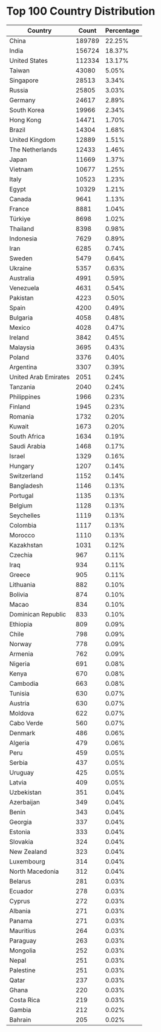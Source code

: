 # Top 100 Country Distribution
| Country | Count | Percentage |
|----|----|----|
| China | 189789 | 22.25% |
| India | 156724 | 18.37% |
| United States | 112334 | 13.17% |
| Taiwan | 43080 | 5.05% |
| Singapore | 28513 | 3.34% |
| Russia | 25805 | 3.03% |
| Germany | 24617 | 2.89% |
| South Korea | 19966 | 2.34% |
| Hong Kong | 14471 | 1.70% |
| Brazil | 14304 | 1.68% |
| United Kingdom | 12889 | 1.51% |
| The Netherlands | 12433 | 1.46% |
| Japan | 11669 | 1.37% |
| Vietnam | 10677 | 1.25% |
| Italy | 10523 | 1.23% |
| Egypt | 10329 | 1.21% |
| Canada | 9641 | 1.13% |
| France | 8881 | 1.04% |
| Türkiye | 8698 | 1.02% |
| Thailand | 8398 | 0.98% |
| Indonesia | 7629 | 0.89% |
| Iran | 6285 | 0.74% |
| Sweden | 5479 | 0.64% |
| Ukraine | 5357 | 0.63% |
| Australia | 4991 | 0.59% |
| Venezuela | 4631 | 0.54% |
| Pakistan | 4223 | 0.50% |
| Spain | 4200 | 0.49% |
| Bulgaria | 4058 | 0.48% |
| Mexico | 4028 | 0.47% |
| Ireland | 3842 | 0.45% |
| Malaysia | 3695 | 0.43% |
| Poland | 3376 | 0.40% |
| Argentina | 3307 | 0.39% |
| United Arab Emirates | 2051 | 0.24% |
| Tanzania | 2040 | 0.24% |
| Philippines | 1966 | 0.23% |
| Finland | 1945 | 0.23% |
| Romania | 1732 | 0.20% |
| Kuwait | 1673 | 0.20% |
| South Africa | 1634 | 0.19% |
| Saudi Arabia | 1468 | 0.17% |
| Israel | 1329 | 0.16% |
| Hungary | 1207 | 0.14% |
| Switzerland | 1152 | 0.14% |
| Bangladesh | 1146 | 0.13% |
| Portugal | 1135 | 0.13% |
| Belgium | 1128 | 0.13% |
| Seychelles | 1119 | 0.13% |
| Colombia | 1117 | 0.13% |
| Morocco | 1110 | 0.13% |
| Kazakhstan | 1031 | 0.12% |
| Czechia | 967 | 0.11% |
| Iraq | 934 | 0.11% |
| Greece | 905 | 0.11% |
| Lithuania | 882 | 0.10% |
| Bolivia | 874 | 0.10% |
| Macao | 834 | 0.10% |
| Dominican Republic | 833 | 0.10% |
| Ethiopia | 809 | 0.09% |
| Chile | 798 | 0.09% |
| Norway | 778 | 0.09% |
| Armenia | 762 | 0.09% |
| Nigeria | 691 | 0.08% |
| Kenya | 670 | 0.08% |
| Cambodia | 663 | 0.08% |
| Tunisia | 630 | 0.07% |
| Austria | 630 | 0.07% |
| Moldova | 622 | 0.07% |
| Cabo Verde | 560 | 0.07% |
| Denmark | 486 | 0.06% |
| Algeria | 479 | 0.06% |
| Peru | 459 | 0.05% |
| Serbia | 437 | 0.05% |
| Uruguay | 425 | 0.05% |
| Latvia | 409 | 0.05% |
| Uzbekistan | 351 | 0.04% |
| Azerbaijan | 349 | 0.04% |
| Benin | 343 | 0.04% |
| Georgia | 337 | 0.04% |
| Estonia | 333 | 0.04% |
| Slovakia | 324 | 0.04% |
| New Zealand | 323 | 0.04% |
| Luxembourg | 314 | 0.04% |
| North Macedonia | 312 | 0.04% |
| Belarus | 281 | 0.03% |
| Ecuador | 278 | 0.03% |
| Cyprus | 272 | 0.03% |
| Albania | 271 | 0.03% |
| Panama | 271 | 0.03% |
| Mauritius | 264 | 0.03% |
| Paraguay | 263 | 0.03% |
| Mongolia | 252 | 0.03% |
| Nepal | 251 | 0.03% |
| Palestine | 251 | 0.03% |
| Qatar | 237 | 0.03% |
| Ghana | 220 | 0.03% |
| Costa Rica | 219 | 0.03% |
| Gambia | 212 | 0.02% |
| Bahrain | 205 | 0.02% |
